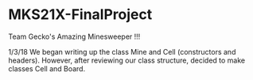# MKS21X-FinalProject
Team Gecko's Amazing Minesweeper !!!

1/3/18
We began writing up the class Mine and Cell (constructors and headers). However, after reviewing our class structure, decided to make classes Cell and Board.
